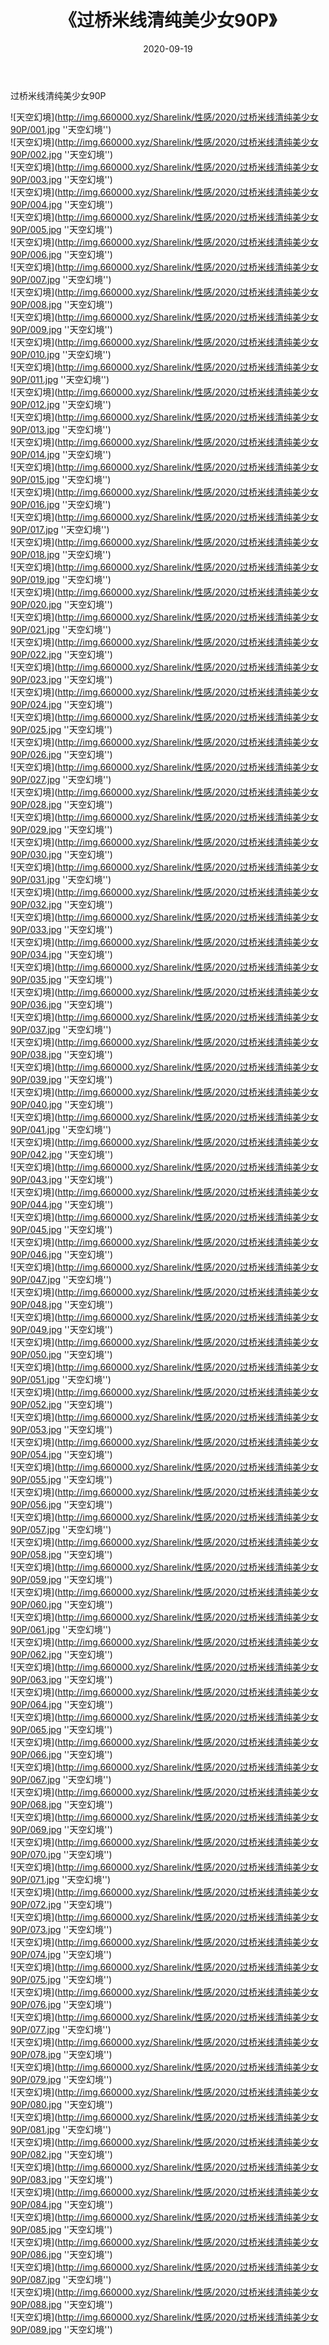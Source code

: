 ﻿---
layout: post
title:  《过桥米线清纯美少女90P》
date:   2020-09-19
img: http://img.660000.xyz/Sharelink/性感/2020/过桥米线清纯美少女90P/000.jpg
categories: [美女, 性感, 泳衣]
---

过桥米线清纯美少女90P



![天空幻境](http://img.660000.xyz/Sharelink/性感/2020/过桥米线清纯美少女90P/001.jpg ''天空幻境'') <br>
![天空幻境](http://img.660000.xyz/Sharelink/性感/2020/过桥米线清纯美少女90P/002.jpg ''天空幻境'') <br>
![天空幻境](http://img.660000.xyz/Sharelink/性感/2020/过桥米线清纯美少女90P/003.jpg ''天空幻境'') <br>
![天空幻境](http://img.660000.xyz/Sharelink/性感/2020/过桥米线清纯美少女90P/004.jpg ''天空幻境'') <br>
![天空幻境](http://img.660000.xyz/Sharelink/性感/2020/过桥米线清纯美少女90P/005.jpg ''天空幻境'') <br>
![天空幻境](http://img.660000.xyz/Sharelink/性感/2020/过桥米线清纯美少女90P/006.jpg ''天空幻境'') <br>
![天空幻境](http://img.660000.xyz/Sharelink/性感/2020/过桥米线清纯美少女90P/007.jpg ''天空幻境'') <br>
![天空幻境](http://img.660000.xyz/Sharelink/性感/2020/过桥米线清纯美少女90P/008.jpg ''天空幻境'') <br>
![天空幻境](http://img.660000.xyz/Sharelink/性感/2020/过桥米线清纯美少女90P/009.jpg ''天空幻境'') <br>
![天空幻境](http://img.660000.xyz/Sharelink/性感/2020/过桥米线清纯美少女90P/010.jpg ''天空幻境'') <br>
![天空幻境](http://img.660000.xyz/Sharelink/性感/2020/过桥米线清纯美少女90P/011.jpg ''天空幻境'') <br>
![天空幻境](http://img.660000.xyz/Sharelink/性感/2020/过桥米线清纯美少女90P/012.jpg ''天空幻境'') <br>
![天空幻境](http://img.660000.xyz/Sharelink/性感/2020/过桥米线清纯美少女90P/013.jpg ''天空幻境'') <br>
![天空幻境](http://img.660000.xyz/Sharelink/性感/2020/过桥米线清纯美少女90P/014.jpg ''天空幻境'') <br>
![天空幻境](http://img.660000.xyz/Sharelink/性感/2020/过桥米线清纯美少女90P/015.jpg ''天空幻境'') <br>
![天空幻境](http://img.660000.xyz/Sharelink/性感/2020/过桥米线清纯美少女90P/016.jpg ''天空幻境'') <br>
![天空幻境](http://img.660000.xyz/Sharelink/性感/2020/过桥米线清纯美少女90P/017.jpg ''天空幻境'') <br>
![天空幻境](http://img.660000.xyz/Sharelink/性感/2020/过桥米线清纯美少女90P/018.jpg ''天空幻境'') <br>
![天空幻境](http://img.660000.xyz/Sharelink/性感/2020/过桥米线清纯美少女90P/019.jpg ''天空幻境'') <br>
![天空幻境](http://img.660000.xyz/Sharelink/性感/2020/过桥米线清纯美少女90P/020.jpg ''天空幻境'') <br>
![天空幻境](http://img.660000.xyz/Sharelink/性感/2020/过桥米线清纯美少女90P/021.jpg ''天空幻境'') <br>
![天空幻境](http://img.660000.xyz/Sharelink/性感/2020/过桥米线清纯美少女90P/022.jpg ''天空幻境'') <br>
![天空幻境](http://img.660000.xyz/Sharelink/性感/2020/过桥米线清纯美少女90P/023.jpg ''天空幻境'') <br>
![天空幻境](http://img.660000.xyz/Sharelink/性感/2020/过桥米线清纯美少女90P/024.jpg ''天空幻境'') <br>
![天空幻境](http://img.660000.xyz/Sharelink/性感/2020/过桥米线清纯美少女90P/025.jpg ''天空幻境'') <br>
![天空幻境](http://img.660000.xyz/Sharelink/性感/2020/过桥米线清纯美少女90P/026.jpg ''天空幻境'') <br>
![天空幻境](http://img.660000.xyz/Sharelink/性感/2020/过桥米线清纯美少女90P/027.jpg ''天空幻境'') <br>
![天空幻境](http://img.660000.xyz/Sharelink/性感/2020/过桥米线清纯美少女90P/028.jpg ''天空幻境'') <br>
![天空幻境](http://img.660000.xyz/Sharelink/性感/2020/过桥米线清纯美少女90P/029.jpg ''天空幻境'') <br>
![天空幻境](http://img.660000.xyz/Sharelink/性感/2020/过桥米线清纯美少女90P/030.jpg ''天空幻境'') <br>
![天空幻境](http://img.660000.xyz/Sharelink/性感/2020/过桥米线清纯美少女90P/031.jpg ''天空幻境'') <br>
![天空幻境](http://img.660000.xyz/Sharelink/性感/2020/过桥米线清纯美少女90P/032.jpg ''天空幻境'') <br>
![天空幻境](http://img.660000.xyz/Sharelink/性感/2020/过桥米线清纯美少女90P/033.jpg ''天空幻境'') <br>
![天空幻境](http://img.660000.xyz/Sharelink/性感/2020/过桥米线清纯美少女90P/034.jpg ''天空幻境'') <br>
![天空幻境](http://img.660000.xyz/Sharelink/性感/2020/过桥米线清纯美少女90P/035.jpg ''天空幻境'') <br>
![天空幻境](http://img.660000.xyz/Sharelink/性感/2020/过桥米线清纯美少女90P/036.jpg ''天空幻境'') <br>
![天空幻境](http://img.660000.xyz/Sharelink/性感/2020/过桥米线清纯美少女90P/037.jpg ''天空幻境'') <br>
![天空幻境](http://img.660000.xyz/Sharelink/性感/2020/过桥米线清纯美少女90P/038.jpg ''天空幻境'') <br>
![天空幻境](http://img.660000.xyz/Sharelink/性感/2020/过桥米线清纯美少女90P/039.jpg ''天空幻境'') <br>
![天空幻境](http://img.660000.xyz/Sharelink/性感/2020/过桥米线清纯美少女90P/040.jpg ''天空幻境'') <br>
![天空幻境](http://img.660000.xyz/Sharelink/性感/2020/过桥米线清纯美少女90P/041.jpg ''天空幻境'') <br>
![天空幻境](http://img.660000.xyz/Sharelink/性感/2020/过桥米线清纯美少女90P/042.jpg ''天空幻境'') <br>
![天空幻境](http://img.660000.xyz/Sharelink/性感/2020/过桥米线清纯美少女90P/043.jpg ''天空幻境'') <br>
![天空幻境](http://img.660000.xyz/Sharelink/性感/2020/过桥米线清纯美少女90P/044.jpg ''天空幻境'') <br>
![天空幻境](http://img.660000.xyz/Sharelink/性感/2020/过桥米线清纯美少女90P/045.jpg ''天空幻境'') <br>
![天空幻境](http://img.660000.xyz/Sharelink/性感/2020/过桥米线清纯美少女90P/046.jpg ''天空幻境'') <br>
![天空幻境](http://img.660000.xyz/Sharelink/性感/2020/过桥米线清纯美少女90P/047.jpg ''天空幻境'') <br>
![天空幻境](http://img.660000.xyz/Sharelink/性感/2020/过桥米线清纯美少女90P/048.jpg ''天空幻境'') <br>
![天空幻境](http://img.660000.xyz/Sharelink/性感/2020/过桥米线清纯美少女90P/049.jpg ''天空幻境'') <br>
![天空幻境](http://img.660000.xyz/Sharelink/性感/2020/过桥米线清纯美少女90P/050.jpg ''天空幻境'') <br>
![天空幻境](http://img.660000.xyz/Sharelink/性感/2020/过桥米线清纯美少女90P/051.jpg ''天空幻境'') <br>
![天空幻境](http://img.660000.xyz/Sharelink/性感/2020/过桥米线清纯美少女90P/052.jpg ''天空幻境'') <br>
![天空幻境](http://img.660000.xyz/Sharelink/性感/2020/过桥米线清纯美少女90P/053.jpg ''天空幻境'') <br>
![天空幻境](http://img.660000.xyz/Sharelink/性感/2020/过桥米线清纯美少女90P/054.jpg ''天空幻境'') <br>
![天空幻境](http://img.660000.xyz/Sharelink/性感/2020/过桥米线清纯美少女90P/055.jpg ''天空幻境'') <br>
![天空幻境](http://img.660000.xyz/Sharelink/性感/2020/过桥米线清纯美少女90P/056.jpg ''天空幻境'') <br>
![天空幻境](http://img.660000.xyz/Sharelink/性感/2020/过桥米线清纯美少女90P/057.jpg ''天空幻境'') <br>
![天空幻境](http://img.660000.xyz/Sharelink/性感/2020/过桥米线清纯美少女90P/058.jpg ''天空幻境'') <br>
![天空幻境](http://img.660000.xyz/Sharelink/性感/2020/过桥米线清纯美少女90P/059.jpg ''天空幻境'') <br>
![天空幻境](http://img.660000.xyz/Sharelink/性感/2020/过桥米线清纯美少女90P/060.jpg ''天空幻境'') <br>
![天空幻境](http://img.660000.xyz/Sharelink/性感/2020/过桥米线清纯美少女90P/061.jpg ''天空幻境'') <br>
![天空幻境](http://img.660000.xyz/Sharelink/性感/2020/过桥米线清纯美少女90P/062.jpg ''天空幻境'') <br>
![天空幻境](http://img.660000.xyz/Sharelink/性感/2020/过桥米线清纯美少女90P/063.jpg ''天空幻境'') <br>
![天空幻境](http://img.660000.xyz/Sharelink/性感/2020/过桥米线清纯美少女90P/064.jpg ''天空幻境'') <br>
![天空幻境](http://img.660000.xyz/Sharelink/性感/2020/过桥米线清纯美少女90P/065.jpg ''天空幻境'') <br>
![天空幻境](http://img.660000.xyz/Sharelink/性感/2020/过桥米线清纯美少女90P/066.jpg ''天空幻境'') <br>
![天空幻境](http://img.660000.xyz/Sharelink/性感/2020/过桥米线清纯美少女90P/067.jpg ''天空幻境'') <br>
![天空幻境](http://img.660000.xyz/Sharelink/性感/2020/过桥米线清纯美少女90P/068.jpg ''天空幻境'') <br>
![天空幻境](http://img.660000.xyz/Sharelink/性感/2020/过桥米线清纯美少女90P/069.jpg ''天空幻境'') <br>
![天空幻境](http://img.660000.xyz/Sharelink/性感/2020/过桥米线清纯美少女90P/070.jpg ''天空幻境'') <br>
![天空幻境](http://img.660000.xyz/Sharelink/性感/2020/过桥米线清纯美少女90P/071.jpg ''天空幻境'') <br>
![天空幻境](http://img.660000.xyz/Sharelink/性感/2020/过桥米线清纯美少女90P/072.jpg ''天空幻境'') <br>
![天空幻境](http://img.660000.xyz/Sharelink/性感/2020/过桥米线清纯美少女90P/073.jpg ''天空幻境'') <br>
![天空幻境](http://img.660000.xyz/Sharelink/性感/2020/过桥米线清纯美少女90P/074.jpg ''天空幻境'') <br>
![天空幻境](http://img.660000.xyz/Sharelink/性感/2020/过桥米线清纯美少女90P/075.jpg ''天空幻境'') <br>
![天空幻境](http://img.660000.xyz/Sharelink/性感/2020/过桥米线清纯美少女90P/076.jpg ''天空幻境'') <br>
![天空幻境](http://img.660000.xyz/Sharelink/性感/2020/过桥米线清纯美少女90P/077.jpg ''天空幻境'') <br>
![天空幻境](http://img.660000.xyz/Sharelink/性感/2020/过桥米线清纯美少女90P/078.jpg ''天空幻境'') <br>
![天空幻境](http://img.660000.xyz/Sharelink/性感/2020/过桥米线清纯美少女90P/079.jpg ''天空幻境'') <br>
![天空幻境](http://img.660000.xyz/Sharelink/性感/2020/过桥米线清纯美少女90P/080.jpg ''天空幻境'') <br>
![天空幻境](http://img.660000.xyz/Sharelink/性感/2020/过桥米线清纯美少女90P/081.jpg ''天空幻境'') <br>
![天空幻境](http://img.660000.xyz/Sharelink/性感/2020/过桥米线清纯美少女90P/082.jpg ''天空幻境'') <br>
![天空幻境](http://img.660000.xyz/Sharelink/性感/2020/过桥米线清纯美少女90P/083.jpg ''天空幻境'') <br>
![天空幻境](http://img.660000.xyz/Sharelink/性感/2020/过桥米线清纯美少女90P/084.jpg ''天空幻境'') <br>
![天空幻境](http://img.660000.xyz/Sharelink/性感/2020/过桥米线清纯美少女90P/085.jpg ''天空幻境'') <br>
![天空幻境](http://img.660000.xyz/Sharelink/性感/2020/过桥米线清纯美少女90P/086.jpg ''天空幻境'') <br>
![天空幻境](http://img.660000.xyz/Sharelink/性感/2020/过桥米线清纯美少女90P/087.jpg ''天空幻境'') <br>
![天空幻境](http://img.660000.xyz/Sharelink/性感/2020/过桥米线清纯美少女90P/088.jpg ''天空幻境'') <br>
![天空幻境](http://img.660000.xyz/Sharelink/性感/2020/过桥米线清纯美少女90P/089.jpg ''天空幻境'') <br>